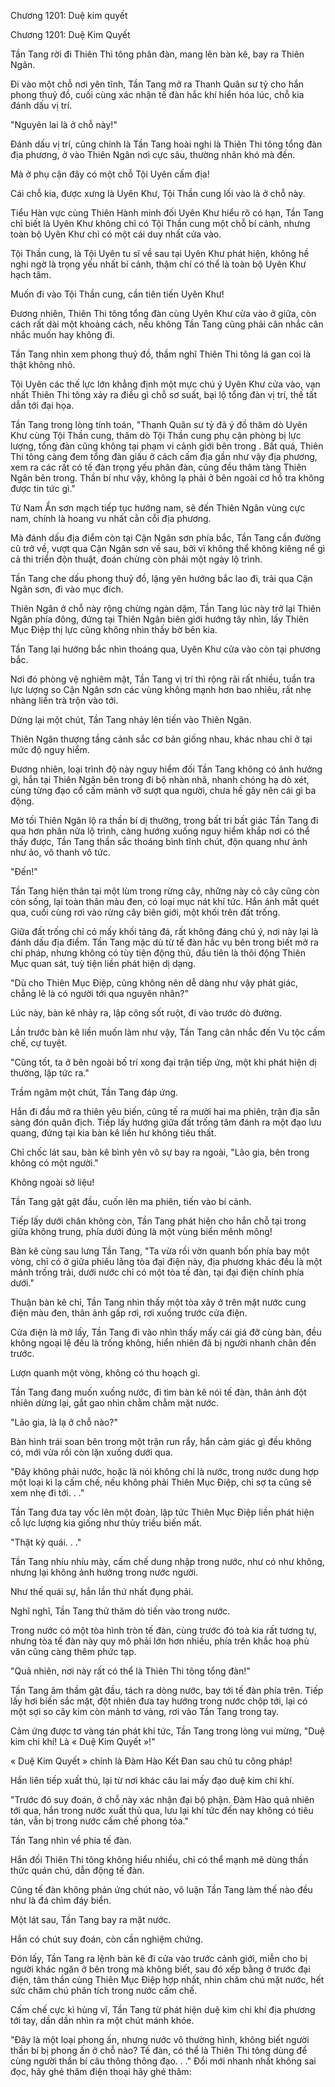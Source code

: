 




Chương 1201: Duệ kim quyết


Chương 1201: Duệ Kim Quyết

Tần Tang rời đi Thiên Thi tông phân đàn, mang lên bàn kê, bay ra Thiên Ngân.

Đi vào một chỗ nơi yên tĩnh, Tần Tang mở ra Thanh Quân sư tỷ cho hắn phong thuỷ đồ, cuối cùng xác nhận tế đàn hắc khí hiển hóa lúc, chỗ kia đánh dấu vị trí.

"Nguyên lai là ở chỗ này!"

Đánh dấu vị trí, cũng chính là Tần Tang hoài nghi là Thiên Thi tông tổng đàn địa phương, ở vào Thiên Ngân nơi cực sâu, thường nhân khó mà đến.

Mà ở phụ cận đây có một chỗ Tội Uyên cấm địa!

Cái chỗ kia, được xưng là Uyên Khư, Tội Thần cung lối vào là ở chỗ này.

Tiểu Hàn vực cùng Thiên Hành minh đối Uyên Khư hiểu rõ có hạn, Tần Tang chỉ biết là Uyên Khư không chỉ có Tội Thần cung một chỗ bí cảnh, nhưng toàn bộ Uyên Khư chỉ có một cái duy nhất cửa vào.

Tội Thần cung, là Tội Uyên tu sĩ về sau tại Uyên Khư phát hiện, không hề nghi ngờ là trọng yếu nhất bí cảnh, thậm chí có thể là toàn bộ Uyên Khư hạch tâm.

Muốn đi vào Tội Thần cung, cần tiên tiến Uyên Khư!

Đương nhiên, Thiên Thi tông tổng đàn cùng Uyên Khư cửa vào ở giữa, còn cách rất dài một khoảng cách, nếu không Tần Tang cũng phải cân nhắc cân nhắc muốn hay không đi.

Tần Tang nhìn xem phong thuỷ đồ, thầm nghĩ Thiên Thi tông lá gan coi là thật không nhỏ.

Tội Uyên các thế lực lớn khẳng định một mực chú ý Uyên Khư cửa vào, vạn nhất Thiên Thi tông xảy ra điều gì chỗ sơ suất, bại lộ tổng đàn vị trí, thế tất dẫn tới đại họa.

Tần Tang trong lòng tính toán, "Thanh Quân sư tỷ đã ý đồ thăm dò Uyên Khư cùng Tội Thần cung, thăm dò Tội Thần cung phụ cận phòng bị lực lượng, tổng đàn cũng không tại phạm vi cảnh giới bên trong . Bất quá, Thiên Thi tông càng đem tổng đàn giấu ở cách cấm địa gần như vậy địa phương, xem ra các rất có tế đàn trọng yếu phân đàn, cũng đều thâm tàng Thiên Ngân bên trong. Thần bí như vậy, không lạ phải ở bên ngoài cơ hồ tra không được tin tức gì."

Từ Nam Ẩn sơn mạch tiếp tục hướng nam, sẽ đến Thiên Ngân vùng cực nam, chính là hoang vu nhất cằn cỗi địa phương.

Mà đánh dấu địa điểm còn tại Cận Ngân sơn phía bắc, Tần Tang cần đường cũ trở về, vượt qua Cận Ngân sơn về sau, bởi vì không thể không kiêng nể gì cả thi triển độn thuật, đoán chừng còn phải một ngày lộ trình.

Tần Tang che dấu phong thuỷ đồ, lặng yên hướng bắc lao đi, trải qua Cận Ngân sơn, đi vào mục đích.

Thiên Ngân ở chỗ này rộng chừng ngàn dặm, Tần Tang lúc này trở lại Thiên Ngân phía đông, đứng tại Thiên Ngân biên giới hướng tây nhìn, lấy Thiên Mục Điệp thị lực cũng không nhìn thấy bờ bên kia.

Tần Tang lại hướng bắc nhìn thoáng qua, Uyên Khư cửa vào còn tại phương bắc.

Nơi đó phòng vệ nghiêm mật, Tần Tang vị trí thì rộng rãi rất nhiều, tuần tra lực lượng so Cận Ngân sơn các vùng không mạnh hơn bao nhiêu, rất nhẹ nhàng liền trà trộn vào tới.

Dừng lại một chút, Tần Tang nhảy lên tiến vào Thiên Ngân.

Thiên Ngân thượng tầng cảnh sắc cơ bản giống nhau, khác nhau chỉ ở tại mức độ nguy hiểm.

Đương nhiên, loại trình độ này nguy hiểm đối Tần Tang không có ảnh hưởng gì, hắn tại Thiên Ngân bên trong đi bộ nhàn nhã, nhanh chóng hạ dò xét, cùng từng đạo cổ cấm mảnh vỡ sượt qua người, chưa hề gây nên cái gì ba động.

Mờ tối Thiên Ngân lộ ra thần bí dị thường, trong bất tri bất giác Tần Tang đi qua hơn phân nửa lộ trình, càng hướng xuống nguy hiểm khắp nơi có thể thấy được, Tần Tang thần sắc thoáng bình tĩnh chút, độn quang như ảnh như ảo, vô thanh vô tức.

"Đến!"

Tần Tang hiện thân tại một lùm trong rừng cây, những này cỏ cây cũng còn còn sống, lại toàn thân màu đen, có loại mục nát khí tức. Hắn ánh mắt quét qua, cuối cùng rơi vào rừng cây biên giới, một khối trên đất trống.

Giữa đất trống chỉ có mấy khối tảng đá, rất không đáng chú ý, nơi này lại là đánh dấu địa điểm. Tần Tang mặc dù từ tế đàn hắc vụ bên trong biết mở ra chi pháp, nhưng không có tùy tiện động thủ, đầu tiên là thôi động Thiên Mục quan sát, tuỳ tiện liền phát hiện dị dạng.

"Dù cho Thiên Mục Điệp, cũng không nên dễ dàng như vậy phát giác, chẳng lẽ là có người tới qua nguyên nhân?"

Lúc này, bàn kê nhảy ra, lập công sốt ruột, đi vào trước dò đường.

Lần trước bàn kê liền muốn làm như vậy, Tần Tang cân nhắc đến Vu tộc cấm chế, cự tuyệt.

"Cũng tốt, ta ở bên ngoài bố trí xong đại trận tiếp ứng, một khi phát hiện dị thường, lập tức ra."

Trầm ngâm một chút, Tần Tang đáp ứng.

Hắn đi đầu mở ra thiên yêu biến, cũng tế ra mười hai ma phiên, trận địa sẵn sàng đón quân địch. Tiếp lấy hướng giữa đất trống tâm đánh ra một đạo lưu quang, đứng tại kia bàn kê liền hư không tiêu thất.

Chỉ chốc lát sau, bàn kê bình yên vô sự bay ra ngoài, "Lão gia, bên trong không có một người."

Không ngoài sở liệu!

Tần Tang gật gật đầu, cuốn lên ma phiên, tiến vào bí cảnh.

Tiếp lấy dưới chân không còn, Tần Tang phát hiện cho hắn chỗ tại trong giữa không trung, phía dưới đúng là một vùng biển mênh mông!

Bàn kê cùng sau lưng Tần Tang, "Ta vừa rồi vờn quanh bốn phía bay một vòng, chỉ có ở giữa phiêu lãng tòa đại điện này, địa phương khác đều là một mảnh trống trải, dưới nước chỉ có một tòa tế đàn, tại đại điện chính phía dưới."

Thuận bàn kê chỉ, Tần Tang nhìn thấy một tòa xây ở trên mặt nước cung điện màu đen, thân ảnh gấp rơi, rơi xuống trước cửa điện.

Cửa điện là mở lấy, Tần Tang đi vào nhìn thấy mấy cái giá đỡ cùng bàn, đều không ngoại lệ đều là trống không, hiển nhiên đã bị người nhanh chân đến trước.

Lượn quanh một vòng, không có thu hoạch gì.

Tần Tang đang muốn xuống nước, đi tìm bàn kê nói tế đàn, thân ảnh đột nhiên dừng lại, gắt gao nhìn chằm chằm mặt nước.

"Lão gia, là lạ ở chỗ nào?"

Bàn hình trái soan bên trong một trận run rẩy, hắn cảm giác gì đều không có, mới vừa rồi còn lặn xuống dưới qua.

"Đây không phải nước, hoặc là nói không chỉ là nước, trong nước dung hợp một loại kì lạ cấm chế, nếu không phải Thiên Mục Điệp, chỉ sợ ta cũng sẽ xem nhẹ đi tới. . ."

Tần Tang đưa tay vốc lên một đoàn, lập tức Thiên Mục Điệp liền phát hiện cỗ lực lượng kia giống như thủy triều biến mất.

"Thật kỳ quái. . ."

Tần Tang nhíu nhíu mày, cấm chế dung nhập trong nước, như có như không, nhưng lại không ảnh hưởng trong nước người.

Như thế quái sự, hắn lần thứ nhất đụng phải.

Nghĩ nghĩ, Tần Tang thử thăm dò tiến vào trong nước.

Trong nước có một tòa hình tròn tế đàn, cùng trước đó toà kia rất tương tự, nhưng tòa tế đàn này quy mô phải lớn hơn nhiều, phía trên khắc hoạ phù văn cũng càng thêm phức tạp.

"Quả nhiên, nơi này rất có thể là Thiên Thi tông tổng đàn!"

Tần Tang âm thầm gật đầu, tách ra dòng nước, bay tới tế đàn phía trên. Tiếp lấy hơi biến sắc mặt, đột nhiên đưa tay hướng trong nước chộp tới, lại có một sợi so cây kim còn mảnh tơ vàng, rơi vào Tần Tang trong tay.

Cảm ứng được tơ vàng tán phát khí tức, Tần Tang trong lòng vui mừng, "Duệ kim chi khí! Là « Duệ Kim Quyết »!"

« Duệ Kim Quyết » chính là Đàm Hào Kết Đan sau chủ tu công pháp!

Hắn liên tiếp xuất thủ, lại từ nơi khác câu lai mấy đạo duệ kim chi khí.

"Trước đó suy đoán, ở chỗ này xác nhận đại bộ phận. Đàm Hào quả nhiên tới qua, hắn trong nước xuất thủ qua, lưu lại khí tức đến nay không có tiêu tán, vẫn bị trong nước cấm chế phong tỏa."

Tần Tang nhìn về phía tế đàn.

Hắn đối Thiên Thi tông không hiểu nhiều, chỉ có thể mạnh mẽ dùng thần thức quán chú, dẫn động tế đàn.

Cũng tế đàn không phản ứng chút nào, vô luận Tần Tang làm thế nào đều như là đá chìm đáy biển.

Một lát sau, Tần Tang bay ra mặt nước.

Hắn có chút suy đoán, còn cần nghiệm chứng.

Đón lấy, Tần Tang ra lệnh bàn kê đi cửa vào trước cảnh giới, miễn cho bị người khác ngăn ở bên trong mà không biết, sau đó xếp bằng ở trước đại điện, tâm thần cùng Thiên Mục Điệp hợp nhất, nhìn chăm chú mặt nước, hết sức chăm chú phân tích trong nước cấm chế.

Cấm chế cực kì hùng vĩ, Tần Tang từ phát hiện duệ kim chi khí địa phương tới tay, dần dần nhìn ra một chút mánh khóe.

"Đây là một loại phong ấn, nhưng nước vô thường hình, không biết người thần bí bị phong ấn ở chỗ nào? Tế đàn, có thể là Thiên Thi tông dùng để cùng người thần bí câu thông thông đạo. . ." Đổi mới nhanh nhất không sai đọc, hãy ghé thăm điện thoại hãy ghé thăm:




